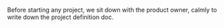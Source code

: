 Before starting any project, we sit down with the product owner, calmly to write down the project definition doc.